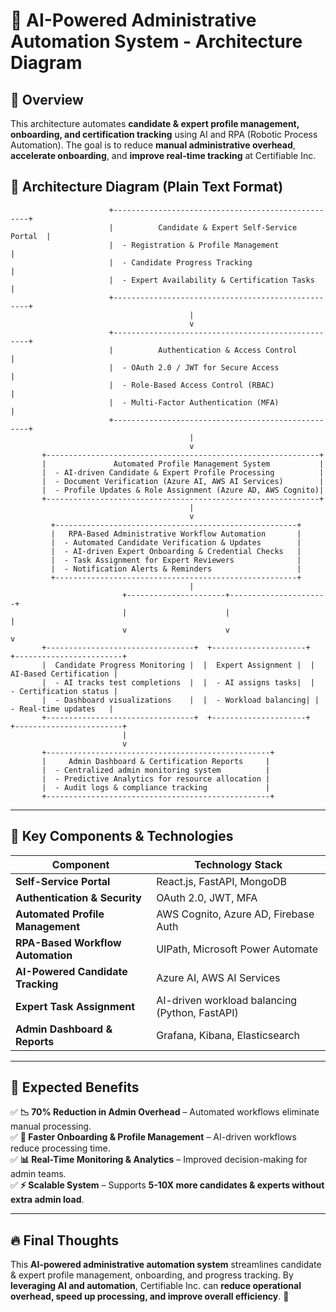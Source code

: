 # 🚀 AI-Powered Administrative Automation System - Architecture Diagram

## **🔹 Overview**
This architecture automates **candidate & expert profile management, onboarding, and certification tracking** using AI and RPA (Robotic Process Automation). The goal is to reduce **manual administrative overhead**, **accelerate onboarding**, and **improve real-time tracking** at Certifiable Inc.

## **📌 Architecture Diagram (Plain Text Format)**

```plaintext
                      +---------------------------------------------------+
                      |          Candidate & Expert Self-Service Portal  |
                      |  - Registration & Profile Management             |
                      |  - Candidate Progress Tracking                   |
                      |  - Expert Availability & Certification Tasks     |
                      +---------------------------------------------------+
                                        |
                                        v
                      +---------------------------------------------------+
                      |          Authentication & Access Control         |
                      |  - OAuth 2.0 / JWT for Secure Access              |
                      |  - Role-Based Access Control (RBAC)               |
                      |  - Multi-Factor Authentication (MFA)              |
                      +---------------------------------------------------+
                                        |
                                        v
       +-------------------------------------------------------------+
       |               Automated Profile Management System           |
       |  - AI-driven Candidate & Expert Profile Processing          |
       |  - Document Verification (Azure AI, AWS AI Services)        |
       |  - Profile Updates & Role Assignment (Azure AD, AWS Cognito)|
       +-------------------------------------------------------------+
                                        |
                                        v
         +------------------------------------------------------+
         |   RPA-Based Administrative Workflow Automation       |
         |  - Automated Candidate Verification & Updates        |
         |  - AI-driven Expert Onboarding & Credential Checks   |
         |  - Task Assignment for Expert Reviewers              |
         |  - Notification Alerts & Reminders                   |
         +------------------------------------------------------+
                                        |
                         +----------------------+----------------------+
                         |                      |                      |
                         v                      v                      v
       +---------------------------------+  +---------------------+  +------------------------+
       |  Candidate Progress Monitoring |  |  Expert Assignment |  |  AI-Based Certification |
       |  - AI tracks test completions  |  |  - AI assigns tasks|  |  - Certification status |
       |  - Dashboard visualizations    |  |  - Workload balancing| |  - Real-time updates   |
       +---------------------------------+  +---------------------+  +------------------------+
                         |
                         v
       +--------------------------------------------------+
       |     Admin Dashboard & Certification Reports     |
       |  - Centralized admin monitoring system          |
       |  - Predictive Analytics for resource allocation |
       |  - Audit logs & compliance tracking             |
       +--------------------------------------------------+
```

---

## **🔹 Key Components & Technologies**

| **Component** | **Technology Stack** |
|--------------|---------------------|
| **Self-Service Portal** | React.js, FastAPI, MongoDB |
| **Authentication & Security** | OAuth 2.0, JWT, MFA |
| **Automated Profile Management** | AWS Cognito, Azure AD, Firebase Auth |
| **RPA-Based Workflow Automation** | UIPath, Microsoft Power Automate |
| **AI-Powered Candidate Tracking** | Azure AI, AWS AI Services |
| **Expert Task Assignment** | AI-driven workload balancing (Python, FastAPI) |
| **Admin Dashboard & Reports** | Grafana, Kibana, Elasticsearch |

---

## **🎯 Expected Benefits**
✅ **📉 70% Reduction in Admin Overhead** – Automated workflows eliminate manual processing.  
✅ **🚀 Faster Onboarding & Profile Management** – AI-driven workflows reduce processing time.  
✅ **📊 Real-Time Monitoring & Analytics** – Improved decision-making for admin teams.  
✅ **⚡ Scalable System** – Supports **5-10X more candidates & experts without extra admin load**.

---

## **🔥 Final Thoughts**
This **AI-powered administrative automation system** streamlines candidate & expert profile management, onboarding, and progress tracking. By **leveraging AI and automation**, Certifiable Inc. can **reduce operational overhead, speed up processing, and improve overall efficiency**. 🚀
